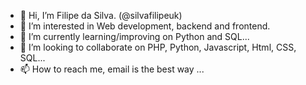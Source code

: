 - 👋 Hi, I’m Filipe da Silva. (@silvafilipeuk)
- 👀 I’m interested in Web development, backend and frontend.
- 🌱 I’m currently learning/improving on Python and SQL...
- 💞️ I’m looking to collaborate on PHP, Python, Javascript, Html, CSS, SQL...
- 📫 How to reach me, email is the best way ...

<!---
silvafilipeuk/silvafilipeuk is a ✨ special ✨ repository because its `README.md` (this file) appears on your GitHub profile.
You can click the Preview link to take a look at your changes.
--->
